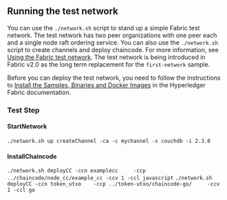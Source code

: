 ## Running the test network

You can use the `./network.sh` script to stand up a simple Fabric test network. The test network has two peer organizations with one peer each and a single node raft ordering service. You can also use the `./network.sh` script to create channels and deploy chaincode. For more information, see [Using the Fabric test network](https://hyperledger-fabric.readthedocs.io/en/latest/test_network.html). The test network is being introduced in Fabric v2.0 as the long term replacement for the `first-network` sample.

Before you can deploy the test network, you need to follow the instructions to [Install the Samples, Binaries and Docker Images](https://hyperledger-fabric.readthedocs.io/en/latest/install.html) in the Hyperledger Fabric documentation.

### Test Step
#### StartNetwork
`./network.sh up createChannel -ca -c mychannel -s couchdb -i 2.3.0`
#### InstallChaincode
`./network.sh deployCC -ccn examplecc     -ccp ../chaincode/node_cc/example_cc -ccv 1 -ccl javascript`
`./network.sh deployCC -ccn token_utxo    -ccp ../token-utxo/chaincode-go/     -ccv 1 -ccl go`
